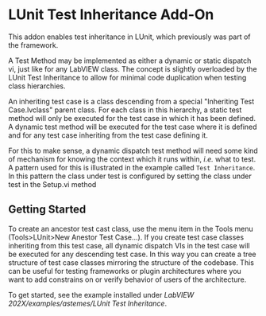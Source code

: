 # LUnit Test Inheritance Add-On

This addon enables test inheritance in LUnit, which previously was part of the framework.

A Test Method may be implemented as either a dynamic or static dispatch vi, just like for any LabVIEW class.
The concept is slightly overloaded by the LUnit Test Inheritance to allow for minimal code duplication when testing class hierarchies.

An inheriting test case is a class descending from a special "Inheriting Test Case.lvclass" parent class.
For each class in this hierarchy, a static test method will only be executed for the test case in which it has been defined.
A dynamic test method will be executed for the test case where it is defined and for any test case inheriting from the test case defining it.

For this to make sense, a dynamic dispatch test method will need some kind of mechanism for knowing the context which it runs within, *i.e.* what to test.
A pattern used for this is illustrated in the example called `Test Inheritance`.
In this pattern the class under test is configured by setting the class under test in the Setup.vi method

## Getting Started

To create an ancestor test cast class, use the menu item in the Tools menu (Tools>LUnit>New Anestor Test Case...). If you create test case classes inheriting from this test case, all dynamic dispatch VIs in the test case will be executed for any descending test case. In this way you can create a tree structure of test case classes mirroring the structure of the codebase. This can be useful for testing frameworks or plugin architectures where you want to add constrains on or verify behavior of users of the architecture.

To get started, see the example installed under *LabVIEW 202X/examples/astemes/LUnit Test Inheritance*.